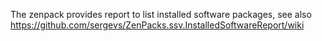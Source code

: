 The zenpack provides report to list installed software packages, see also https://github.com/sergevs/ZenPacks.ssv.InstalledSoftwareReport/wiki
